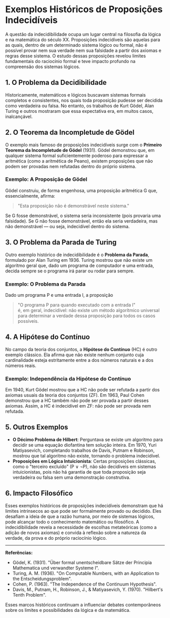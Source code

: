 # Exemplos Históricos de Proposições Indecidíveis

A questão da indecidibilidade ocupa um lugar central na filosofia da lógica e na matemática do século XX. Proposições indecidíveis são aquelas para as quais, dentro de um determinado sistema lógico ou formal, não é possível provar nem sua verdade nem sua falsidade a partir dos axiomas e regras desse sistema. O estudo dessas proposições revelou limites fundamentais do raciocínio formal e teve impacto profundo na compreensão dos sistemas lógicos.

## 1. O Problema da Decidibilidade

Historicamente, matemáticos e lógicos buscavam sistemas formais completos e consistentes, nos quais toda proposição pudesse ser decidida como verdadeira ou falsa. No entanto, os trabalhos de Kurt Gödel, Alan Turing e outros mostraram que essa expectativa era, em muitos casos, inalcançável.

## 2. O Teorema da Incompletude de Gödel

O exemplo mais famoso de proposições indecidíveis surge com o **Primeiro Teorema da Incompletude de Gödel** (1931). Gödel demonstrou que, em qualquer sistema formal suficientemente poderoso para expressar a aritmética (como a aritmética de Peano), existem proposições que não podem ser provadas nem refutadas dentro do próprio sistema.

### Exemplo: A Proposição de Gödel

Gödel construiu, de forma engenhosa, uma proposição aritmética G que, essencialmente, afirma:  
> "Esta proposição não é demonstrável neste sistema."

Se G fosse demonstrável, o sistema seria inconsistente (pois provaria uma falsidade). Se G não fosse demonstrável, então ela seria verdadeira, mas não demonstrável — ou seja, indecidível dentro do sistema.

## 3. O Problema da Parada de Turing

Outro exemplo histórico de indecidibilidade é o **Problema da Parada**, formulado por Alan Turing em 1936. Turing mostrou que não existe um algoritmo geral que, dado um programa de computador e uma entrada, decida sempre se o programa irá parar ou rodar para sempre.

### Exemplo: O Problema da Parada

Dado um programa P e uma entrada I, a proposição  
> "O programa P para quando executado com a entrada I"  
é, em geral, indecidível: não existe um método algorítmico universal para determinar a verdade dessa proposição para todos os casos possíveis.

## 4. A Hipótese do Contínuo

No campo da teoria dos conjuntos, a **Hipótese do Contínuo** (HC) é outro exemplo clássico. Ela afirma que não existe nenhum conjunto cuja cardinalidade esteja estritamente entre a dos números naturais e a dos números reais.

### Exemplo: Independência da Hipótese do Contínuo

Em 1940, Kurt Gödel mostrou que a HC não pode ser refutada a partir dos axiomas usuais da teoria dos conjuntos (ZF). Em 1963, Paul Cohen demonstrou que a HC também não pode ser provada a partir desses axiomas. Assim, a HC é indecidível em ZF: não pode ser provada nem refutada.

## 5. Outros Exemplos

- **O Décimo Problema de Hilbert**: Perguntava se existe um algoritmo para decidir se uma equação diofantina tem solução inteira. Em 1970, Yuri Matiyasevich, completando trabalhos de Davis, Putnam e Robinson, mostrou que tal algoritmo não existe, tornando o problema indecidível.
- **Proposições em Lógica Intuicionista**: Certas proposições clássicas, como o "terceiro excluído" (P ∨ ¬P), não são decidíveis em sistemas intuicionistas, pois não há garantia de que toda proposição seja verdadeira ou falsa sem uma demonstração construtiva.

## 6. Impacto Filosófico

Esses exemplos históricos de proposições indecidíveis demonstram que há limites intrínsecos ao que pode ser formalmente provado ou decidido. Eles desafiam a ideia de que a razão humana, por meio de sistemas lógicos, pode alcançar todo o conhecimento matemático ou filosófico. A indecidibilidade revela a necessidade de escolhas metateóricas (como a adição de novos axiomas) e convida à reflexão sobre a natureza da verdade, da prova e do próprio raciocínio lógico.

---

**Referências:**
- Gödel, K. (1931). "Über formal unentscheidbare Sätze der Principia Mathematica und verwandter Systeme I".
- Turing, A. M. (1936). "On Computable Numbers, with an Application to the Entscheidungsproblem".
- Cohen, P. (1963). "The Independence of the Continuum Hypothesis".
- Davis, M., Putnam, H., Robinson, J., & Matiyasevich, Y. (1970). "Hilbert's Tenth Problem".

Esses marcos históricos continuam a influenciar debates contemporâneos sobre os limites e possibilidades da lógica e da matemática.